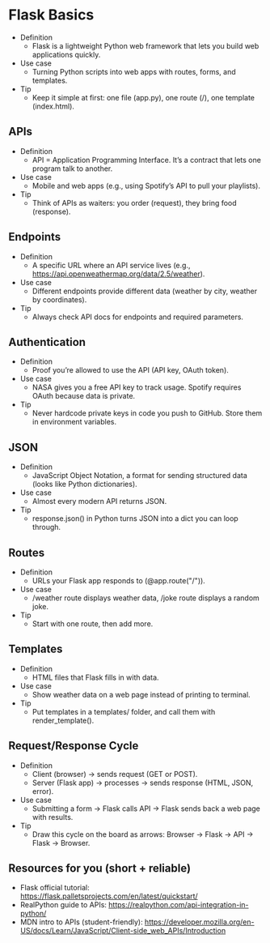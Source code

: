 # Flask Basics
* Definition
  * Flask is a lightweight Python web framework that lets you build web applications quickly.
* Use case
  * Turning Python scripts into web apps with routes, forms, and templates.
* Tip
  * Keep it simple at first: one file (app.py), one route (/), one template (index.html).

## APIs
* Definition
  * API = Application Programming Interface. It’s a contract that lets one program talk to another.
* Use case
  * Mobile and web apps (e.g., using Spotify’s API to pull your playlists).
* Tip
  * Think of APIs as waiters: you order (request), they bring food (response).

## Endpoints
* Definition
  * A specific URL where an API service lives (e.g., https://api.openweathermap.org/data/2.5/weather).
* Use case
  * Different endpoints provide different data (weather by city, weather by coordinates).
* Tip
  * Always check API docs for endpoints and required parameters.

## Authentication
* Definition
  * Proof you’re allowed to use the API (API key, OAuth token).
* Use case
  * NASA gives you a free API key to track usage. Spotify requires OAuth because data is private.
* Tip
  * Never hardcode private keys in code you push to GitHub. Store them in environment variables.

## JSON
* Definition
  * JavaScript Object Notation, a format for sending structured data (looks like Python dictionaries).
* Use case
  * Almost every modern API returns JSON.
* Tip
  * response.json() in Python turns JSON into a dict you can loop through.

## Routes
* Definition
  * URLs your Flask app responds to (@app.route("/")).
* Use case
  * /weather route displays weather data, /joke route displays a random joke.
* Tip
  * Start with one route, then add more.

## Templates

* Definition
  * HTML files that Flask fills in with data.
* Use case
  * Show weather data on a web page instead of printing to terminal.
* Tip
  * Put templates in a templates/ folder, and call them with render_template().

## Request/Response Cycle
* Definition
  * Client (browser) → sends request (GET or POST).
  * Server (Flask app) → processes → sends response (HTML, JSON, error).
*  Use case
   * Submitting a form → Flask calls API → Flask sends back a web page with results.
* Tip
  * Draw this cycle on the board as arrows: Browser → Flask → API → Flask → Browser.

## Resources for you (short + reliable)
* Flask official tutorial: https://flask.palletsprojects.com/en/latest/quickstart/
* RealPython guide to APIs: https://realpython.com/api-integration-in-python/
* MDN intro to APIs (student-friendly): https://developer.mozilla.org/en-US/docs/Learn/JavaScript/Client-side_web_APIs/Introduction
